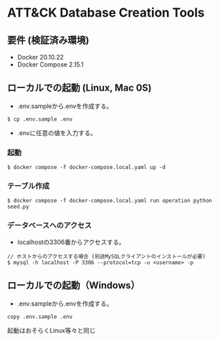 # ATT&CK Database Creation Tools

## 要件 (検証済み環境)
- Docker 20.10.22
- Docker Compose 2.15.1

## ローカルでの起動 (Linux, Mac 0S)
- .env.sampleから.envを作成する。
```
$ cp .env.sample .env
```
- .envに任意の値を入力する。

### 起動
```
$ docker compose -f docker-compose.local.yaml up -d
```
### テーブル作成
```
$ docker compose -f docker-compose.local.yaml run operation python seed.py
```

### データベースへのアクセス
- localhostの3306番からアクセスする。
```
// ホストからのアクセスする場合 (別途MySQLクライアントのインストールが必要)
$ mysql -h localhost -P 3306 --protocol=tcp -u <username> -p
```

## ローカルでの起動（Windows）
- .env.sampleから.envを作成する。
```
copy .env.sample .env
```

起動はおそらくLinux等々と同じ
